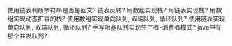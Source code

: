 使用链表判断字符串是否是回文?
链表反转?
用数组实现栈?
用链表实现栈?
用数组实现动态扩容的栈?
使用数组实现单向队列, 双端队列, 循环队列?
使用链表实现单向队列, 双端队列, 循环队列?
手写阻塞队列实现生产者-消费者模式?
java中有那个并发队列?
